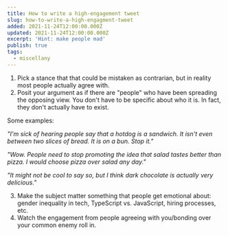 ```yaml
---
title: How to write a high-engagement tweet
slug: how-to-write-a-high-engagment-tweet
added: 2021-11-24T12:00:00.000Z
updated: 2021-11-24T12:00:00.000Z
excerpt: 'Hint: make people mad'
publish: true
tags:
  - miscellany
---
```


1. Pick a stance that that could be mistaken as contrarian, but in reality most people actually agree with.
2. Posit your argument as if there are "people" who have been spreading the opposing view. You don't have to be specific about who it is. In fact, they don't actually have to exist.

Some examples:

*"I'm sick of hearing people say that a hotdog is a sandwich. It isn't even between two slices of bread. It is on a bun. Stop it."*

*"Wow. People need to stop promoting the idea that salad tastes better than pizza. I would choose pizza over salad any day."*

*"It might not be cool to say so, but I think dark chocolate is actually very delicious."*

3. Make the subject matter something that people get emotional about: gender inequality in tech, TypeScript vs. JavaScript, hiring processes, etc.  
4. Watch the engagement from people agreeing with you/bonding over your common enemy roll in.
